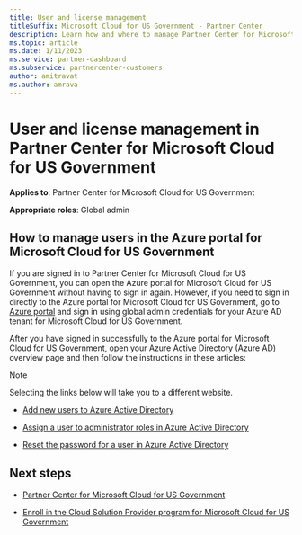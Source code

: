 ```yaml
---
title: User and license management
titleSuffix: Microsoft Cloud for US Government - Partner Center
description: Learn how and where to manage Partner Center for Microsoft Cloud for US Government partners, customers, and licenses, as well as password resets.
ms.topic: article
ms.date: 1/11/2023
ms.service: partner-dashboard
ms.subservice: partnercenter-customers
author: amitravat
ms.author: amrava
---
```


# User and license management in Partner Center for Microsoft Cloud for US Government

**Applies to**: Partner Center for Microsoft Cloud for US Government

**Appropriate roles**: Global admin

## How to manage users in the Azure portal for Microsoft Cloud for US Government

If you are signed in to Partner Center for Microsoft Cloud for US Government, you can open the Azure portal for Microsoft Cloud for US Government without having to sign in again. However, if you need to sign in directly to the Azure portal for Microsoft Cloud for US Government, go to [Azure portal](https://portal.azure.us/) and sign in using global admin credentials for your Azure AD tenant for Microsoft Cloud for US Government.

After you have signed in successfully to the Azure portal for Microsoft Cloud for US Government, open your Azure Active Directory (Azure AD) overview page and then follow the instructions in these articles:

> [!NOTE]
> Selecting the links below will take you to a different website.

- [Add new users to Azure Active Directory](/azure/active-directory/active-directory-users-create-azure-portal)

- [Assign a user to administrator roles in Azure Active Directory](/azure/active-directory/active-directory-users-assign-role-azure-portal)

- [Reset the password for a user in Azure Active Directory](/azure/active-directory/active-directory-users-reset-password-azure-portal)

## Next steps

- [Partner Center for Microsoft Cloud for US Government](partner-center-for-microsoft-us-govt-cloud.md)

- [Enroll in the Cloud Solution Provider program for Microsoft Cloud for US Government](enroll-in-csp-for-microsoft-us-govt-cloud.md)
